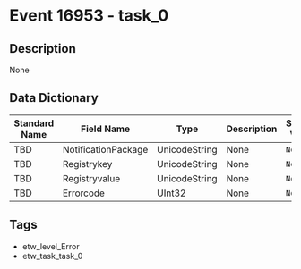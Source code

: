# Event 16953 - task_0

## Description
None

## Data Dictionary
|Standard Name|Field Name|Type|Description|Sample Value|
|---|---|---|---|---|
|TBD|NotificationPackage|UnicodeString|None|`None`|
|TBD|Registrykey|UnicodeString|None|`None`|
|TBD|Registryvalue|UnicodeString|None|`None`|
|TBD|Errorcode|UInt32|None|`None`|

## Tags
* etw_level_Error
* etw_task_task_0